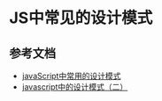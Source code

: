 # JS中常见的设计模式

## 参考文档

- [javaScript中常用的设计模式](https://segmentfault.com/a/1190000017787537)
- [javascript中的设计模式（二）](https://segmentfault.com/a/1190000007998142)